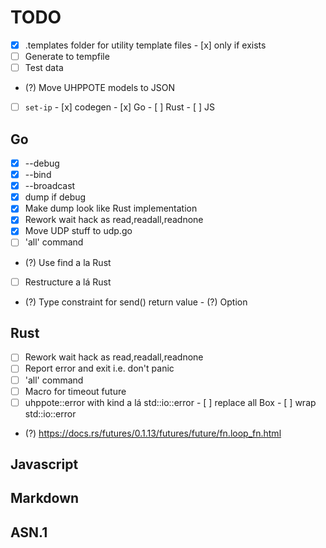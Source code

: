 # TODO

- [x] .templates folder for utility template files
      - [x] only if exists
- [ ] Generate to tempfile
- [ ] Test data
- (?) Move UHPPOTE models to JSON

- [ ] `set-ip`
      - [x] codegen
      - [x] Go
      - [ ] Rust
      - [ ] JS

## Go

- [x] --debug
- [x] --bind
- [x] --broadcast
- [x] dump if debug
- [x] Make dump look like Rust implementation
- [x] Rework wait hack as read,readall,readnone
- [x] Move UDP stuff to udp.go
- [ ] 'all' command
- (?) Use find a la Rust
- [ ] Restructure a lá Rust
- (?) Type constraint for send() return value
      - (?) Option

## Rust

- [ ] Rework wait hack as read,readall,readnone
- [ ] Report error and exit i.e. don't panic
- [ ] 'all' command
- [ ] Macro for timeout future
- [ ] uhppote::error with kind a lá std::io::error
      - [ ] replace all Box<dyn Error>
      - [ ] wrap std::io::error
- (?) https://docs.rs/futures/0.1.13/futures/future/fn.loop_fn.html

## Javascript

## Markdown

## ASN.1

